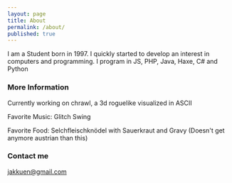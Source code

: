 ```yaml
---
layout: page
title: About
permalink: /about/
published: true
---
```


I am a Student born in 1997.
I quickly started to develop an interest in computers and programming.
I program in JS, PHP, Java, Haxe, C# and Python

### More Information

Currently working on chrawl, a 3d roguelike visualized in ASCII

Favorite Music: Glitch Swing

Favorite Food:  Selchfleischknödel with Sauerkraut and Gravy (Doesn't get anymore austrian than this)

### Contact me

[jakkuen@gmail.com](mailto:jakkuen@gmail.com)